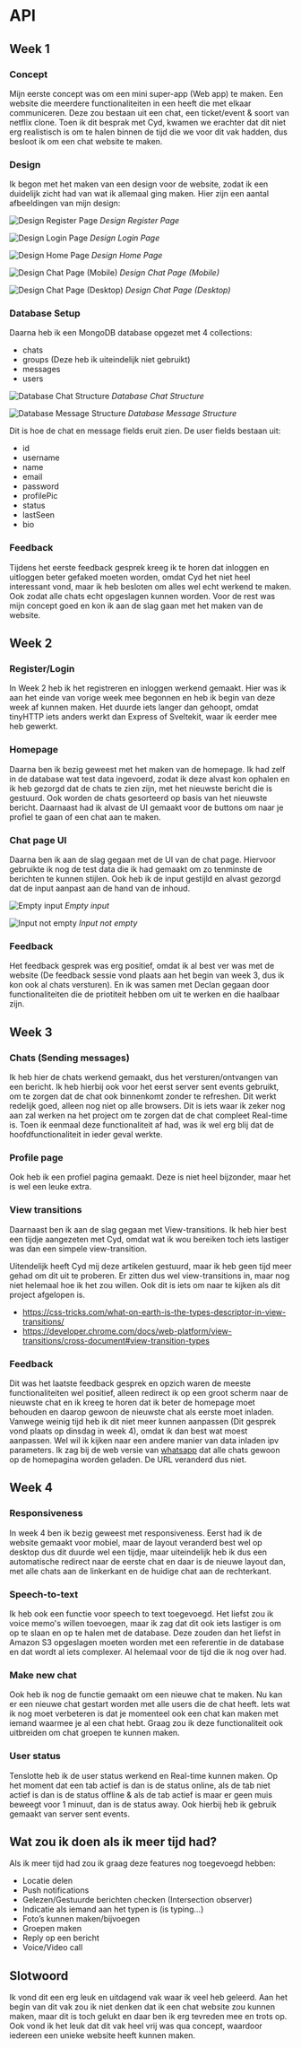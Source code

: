 # API

## Week 1

### Concept

Mijn eerste concept was om een mini super-app (Web app) te maken. Een website die meerdere functionaliteiten in een heeft die met elkaar communiceren. Deze zou bestaan uit een chat, een ticket/event & soort van netflix clone. Toen ik dit besprak met Cyd, kwamen we erachter dat dit niet erg realistisch is om te halen binnen de tijd die we voor dit vak hadden, dus besloot ik om een chat website te maken.

### Design

Ik begon met het maken van een design voor de website, zodat ik een duidelijk zicht had van wat ik allemaal ging maken.
Hier zijn een aantal afbeeldingen van mijn design:

![Design Register Page](static/assets/images/register.png)
_Design Register Page_

![Design Login Page](static/assets/images/login.png)
_Design Login Page_

![Design Home Page](static/assets/images/home.png)
_Design Home Page_

![Design Chat Page (Mobile)](static/assets/images/chat-mobile.png)
_Design Chat Page (Mobile)_

![Design Chat Page (Desktop)](static/assets/images/chat-desktop.png)
_Design Chat Page (Desktop)_

### Database Setup

Daarna heb ik een MongoDB database opgezet met 4 collections:

- chats
- groups (Deze heb ik uiteindelijk niet gebruikt)
- messages
- users

![Database Chat Structure](static/assets/images/db-chat.png)
_Database Chat Structure_

![Database Message Structure](static/assets/images/db-message.png)
_Database Message Structure_

Dit is hoe de chat en message fields eruit zien.
De user fields bestaan uit:

- id
- username
- name
- email
- password
- profilePic
- status
- lastSeen
- bio

### Feedback

Tijdens het eerste feedback gesprek kreeg ik te horen dat inloggen en uitloggen beter gefaked moeten worden, omdat Cyd het niet heel interessant vond, maar ik heb besloten om alles wel echt werkend te maken. Ook zodat alle chats echt opgeslagen kunnen worden. Voor de rest was mijn concept goed en kon ik aan de slag gaan met het maken van de website.

## Week 2

### Register/Login

In Week 2 heb ik het registreren en inloggen werkend gemaakt. Hier was ik aan het einde van vorige week mee begonnen en heb ik begin van deze week af kunnen maken. Het duurde iets langer dan gehoopt, omdat tinyHTTP iets anders werkt dan Express of Sveltekit, waar ik eerder mee heb gewerkt.

### Homepage

Daarna ben ik bezig geweest met het maken van de homepage. Ik had zelf in de database wat test data ingevoerd, zodat ik deze alvast kon ophalen en ik heb gezorgd dat de chats te zien zijn, met het nieuwste bericht die is gestuurd. Ook worden de chats gesorteerd op basis van het nieuwste bericht. Daarnaast had ik alvast de UI gemaakt voor de buttons om naar je profiel te gaan of een chat aan te maken.

### Chat page UI

Daarna ben ik aan de slag gegaan met de UI van de chat page. Hiervoor gebruikte ik nog de test data die ik had gemaakt om zo tenminste de berichten te kunnen stijlen. Ook heb ik de input gestijld en alvast gezorgd dat de input aanpast aan de hand van de inhoud.

![Empty input](static/assets/images/input-empty.png)
_Empty input_

![Input not empty](static/assets/images/input-text.png)
_Input not empty_

### Feedback

Het feedback gesprek was erg positief, omdat ik al best ver was met de website (De feedback sessie vond plaats aan het begin van week 3, dus ik kon ook al chats versturen). En ik was samen met Declan gegaan door functionaliteiten die de priotiteit hebben om uit te werken en die haalbaar zijn.

## Week 3

### Chats (Sending messages)

Ik heb hier de chats werkend gemaakt, dus het versturen/ontvangen van een bericht. Ik heb hierbij ook voor het eerst server sent events gebruikt, om te zorgen dat de chat ook binnenkomt zonder te refreshen. Dit werkt redelijk goed, alleen nog niet op alle browsers. Dit is iets waar ik zeker nog aan zal werken na het project om te zorgen dat de chat compleet Real-time is. Toen ik eenmaal deze functionaliteit af had, was ik wel erg blij dat de hoofdfunctionaliteit in ieder geval werkte.

### Profile page

Ook heb ik een profiel pagina gemaakt. Deze is niet heel bijzonder, maar het is wel een leuke extra.

### View transitions

Daarnaast ben ik aan de slag gegaan met View-transitions. Ik heb hier best een tijdje aangezeten met Cyd, omdat wat ik wou bereiken toch iets lastiger was dan een simpele view-transition.

Uitendelijk heeft Cyd mij deze artikelen gestuurd, maar ik heb geen tijd meer gehad om dit uit te proberen. Er zitten dus wel view-transitions in, maar nog niet helemaal hoe ik het zou willen. Ook dit is iets om naar te kijken als dit project afgelopen is.

- https://css-tricks.com/what-on-earth-is-the-types-descriptor-in-view-transitions/
- https://developer.chrome.com/docs/web-platform/view-transitions/cross-document#view-transition-types

### Feedback

Dit was het laatste feedback gesprek en opzich waren de meeste functionaliteiten wel positief, alleen redirect ik op een groot scherm naar de nieuwste chat en ik kreeg te horen dat ik beter de homepage moet behouden en daarop gewoon de nieuwste chat als eerste moet inladen. Vanwege weinig tijd heb ik dit niet meer kunnen aanpassen (Dit gesprek vond plaats op dinsdag in week 4), omdat ik dan best wat moest aanpassen. Wel wil ik kijken naar een andere manier van data inladen ipv parameters. Ik zag bij de web versie van [whatsapp](https://web.whatsapp.com) dat alle chats gewoon op de homepagina worden geladen. De URL veranderd dus niet.

## Week 4

### Responsiveness

In week 4 ben ik bezig geweest met responsiveness. Eerst had ik de website gemaakt voor mobiel, maar de layout veranderd best wel op desktop dus dit duurde wel een tijdje, maar uiteindelijk heb ik dus een automatische redirect naar de eerste chat en daar is de nieuwe layout dan, met alle chats aan de linkerkant en de huidige chat aan de rechterkant.

### Speech-to-text

Ik heb ook een functie voor speech to text toegevoegd. Het liefst zou ik voice memo's willen toevoegen, maar ik zag dat dit ook iets lastiger is om op te slaan en op te halen met de database. Deze zouden dan het liefst in Amazon S3 opgeslagen moeten worden met een referentie in de database en dat wordt al iets complexer. Al helemaal voor de tijd die ik nog over had.

### Make new chat

Ook heb ik nog de functie gemaakt om een nieuwe chat te maken. Nu kan er een nieuwe chat gestart worden met alle users die de chat heeft. Iets wat ik nog moet verbeteren is dat je momenteel ook een chat kan maken met iemand waarmee je al een chat hebt. Graag zou ik deze functionaliteit ook uitbreiden om chat groepen te kunnen maken.

### User status

Tenslotte heb ik de user status werkend en Real-time kunnen maken. Op het moment dat een tab actief is dan is de status online, als de tab niet actief is dan is de status offline & als de tab actief is maar er geen muis beweegt voor 1 minuut, dan is de status away. Ook hierbij heb ik gebruik gemaakt van server sent events.

## Wat zou ik doen als ik meer tijd had?

Als ik meer tijd had zou ik graag deze features nog toegevoegd hebben:

- Locatie delen
- Push notifications
- Gelezen/Gestuurde berichten checken (Intersection observer)
- Indicatie als iemand aan het typen is (is typing...)
- Foto’s kunnen maken/bijvoegen
- Groepen maken
- Reply op een bericht
- Voice/Video call

## Slotwoord

Ik vond dit een erg leuk en uitdagend vak waar ik veel heb geleerd. Aan het begin van dit vak zou ik niet denken dat ik een chat website zou kunnen maken, maar dit is toch gelukt en daar ben ik erg tevreden mee en trots op. Ook vond ik het leuk dat dit vak heel vrij was qua concept, waardoor iedereen een unieke website heeft kunnen maken.
